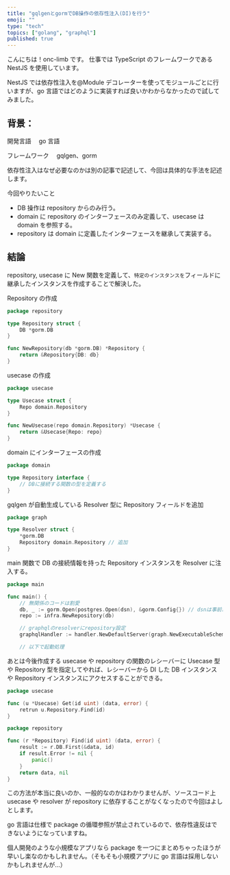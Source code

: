 ```yaml
---
title: "gqlgenとgormでDB操作の依存性注入(DI)を行う"
emoji: ""
type: "tech"
topics: ["golang", "graphql"]
published: true
---
```


こんにちは！onc-limb です。
仕事では TypeScript のフレームワークである NestJS を使用しています。

NestJS では依存性注入を@Module デコレーターを使ってモジュールごとに行いますが、go 言語ではどのように実装すれば良いかわからなかったので試してみました。

## 背景：

開発言語　 go 言語

フレームワーク　 gqlgen、gorm

依存性注入はなぜ必要なのかは別の記事で記述して、今回は具体的な手法を記述します。

今回やりたいこと

- DB 操作は repository からのみ行う。
- domain に repository のインターフェースのみ定義して、usecase は domain を参照する。
- repository は domain に定義したインターフェースを継承して実装する。

## 結論

repository, usecase に New 関数を定義して、`特定のインスタンスを`フィールドに継承したインスタンスを作成することで解決した。

Repository の作成

```go
package repository

type Repository struct {
	DB *gorm.DB
}

func NewRepository(db *gorm.DB) *Repository {
	return &Repository{DB: db}
}

```

usecase の作成

```go
package usecase

type Usecase struct {
	Repo domain.Repository
}

func NewUsecase(repo domain.Repository) *Usecase {
	return &Usecase{Repo: repo}
}
```

domain にインターフェースの作成

```go
package domain

type Repository interface {
	// DBに接続する関数の型を定義する
}
```

gqlgen が自動生成している Resolver 型に Repository フィールドを追加

```go
package graph

type Resolver struct {
	*gorm.DB
	Repository domain.Repository // 追加
}
```

main 関数で DB の接続情報を持った Repository インスタンスを Resolver に注入する。

```go
package main

func main() {
	// 無関係のコードは割愛
	db, _ := gorm.Open(postgres.Open(dsn), &gorm.Config{}) // dsnは事前に定義
	repo := infra.NewRepository(db)

	// graphqlのresolverにrepository設定
	graphqlHandler := handler.NewDefaultServer(graph.NewExecutableSchema(graph.Config{Resolvers: &graph.Resolver{Repository: repo}}))

	// 以下で起動処理
```

あとは今後作成する usecase や repository の関数のレシーバーに Usecase 型や Repository 型を指定してやれば、レシーバーから DI した DB インスタンスや Repository インスタンスにアクセスすることができる。

```go
package usecase

func (u *Usecase) Get(id uint) (data, error) {
	retrun u.Repository.Find(id)
}
```

```go
package repository

func (r *Repository) Find(id uint) (data, error) {
	result := r.DB.First(&data, id)
	if result.Error != nil {
		panic()
	}
	return data, nil
}
```

この方法が本当に良いのか、一般的なのかはわかりませんが、ソースコード上 usecase や resolver が repository に依存することがなくなったので今回はよしとします。

go 言語は仕様で package の循環参照が禁止されているので、依存性違反はできないようになっていますね。

個人開発のような小規模なアプリなら package を一つにまとめちゃったほうが早いし楽なのかもしれません。（そもそも小規模アプリに go 言語は採用しないかもしれませんが…）
